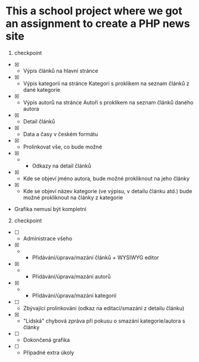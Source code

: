 # This a school project where we got an assignment to create a PHP news site

1. checkpoint

- [x] - Výpis článků na hlavní stránce
- [x] - Výpis kategorií na stránce Kategori s proklikem na seznam článků z dané kategorie
- [x] - Výpis autorů na stránce Autoři s proklikem na seznam článků daného autora
- [x] - Detail článků
- [x] - Data a časy v českém formátu
- [x] - Prolinkovat vše, co bude možné
- [x] - - Odkazy na detail článků
- [x] - Kde se objeví jméno autora, bude možné prokliknout na jeho články
- [x] - Kde se objeví název kategorie (ve výpisu, v detailu článku atd.) bude možné prokliknout na články z kategorie
- Grafika nemusí být kompletní

2. checkpoint

- [ ] - Administrace všeho
- [x] - - Přidávání/úprava/mazání článků + WYSIWYG editor
- [x] - - Přidávání/úprava/mazání autorů
- [x] - - Přidávání/úprava/mazání kategorií
- [ ] - Zbývající prolinkování (odkaz na editaci/smazání z detailu článku)
- [x] - "Lidská" chybová zpráva při pokusu o smazání kategorie/autora s články
- [ ] - Dokončená grafika
- [ ] - Případné extra úkoly
